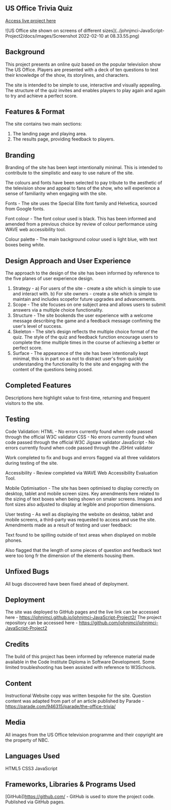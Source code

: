## US Office Trivia Quiz
[Access live project here](https://johnjmci.github.io/johnjmci-JavaScript-Project2/)

![US Office site shown on screens of different sizes](../johnjmci-JavaScript-Project2/docs/images/Screenshot 2022-02-10 at 08.33.55.png)

## Background
This project presents an online quiz based on the popular televisiion show The US Office. 
Players are presented with a deck of ten questions to test their knowledge of the show, its storylines, and characters. 

The site is intended to be simple to use, interactive and visually appealing. The structure of the quiz invites and enables players to play again and again to try and achieve a perfect score. 

## Features & Format
The site contains two main sections:
1) The landing page and playing area.
2) The results page, providing feedback to players. 

## Branding
Branding of the site has been kept intentionally minimal. This is intended to contribute to the simplistic and easy to use nature of the site. 

The colours and fonts have been selected to pay tribute to the aesthetic of the television show and appeal to fans of the show, who will experience a sense of familiarity when engaging with the site. 

Fonts - The site uses the Special Elite font family and Helvetica, sourced from Google fonts. 

Font colour - The font colour used is black. This has been informed and amended from a previous choice by review of colour performance using WAVE web accessibility tool.

Colour palette - The main background colour used is light blue, with text boxes being white.

## Design Approach and User Experience
The approach to the design of the site has been informed by reference to the five planes of user experience design. 
1. Strategy -
a) For users of the site - create a site which is simple to use and interact with. 
b) For site owners - create a site which is simple to maintain and includes scopefor future upgrades and advancements. 
2. Scope - The site focuses on one subject area and allows users to submit answers via a multiple choice functionality. 
3. Structure - The site bookends the user experience with a welcome message describing the game and a feedback message confiming the user's level of success. 
4. Skeleton - The site’s design reflects the multiple choice format of the quiz. The style of the quiz and feedback function encourage users to complete the time multiple times in the course of achieving a better or perfect score. 
5. Surface - The appearance of the site has been intentionally kept minimal, this is in part so as not to distract user's from quickly understanding the functionality fo the site and engaging with the content of the questions being posed. 

## Completed Features
Descriptions here highlight value to first-time, returning and frequent visitors to the site.

## Testing
Code Validation: 
HTML - No errors currently found when code passed through the official W3C validator
CSS - No errors currently found when code passed through the official W3C Jigsaw validator
JavaScript - No errors currently found when code passed through the JSHint validator

Work completed to fix and bugs and errors flagged via all three validators during testing of the site. 

Accessibility - Review completed via WAVE Web Accessibility Evaluation Tool. 

Mobile Optimisation - The site has been optimised to display correctly on desktop, tablet and mobile screen sizes. Key amendments here related to the sizing of text boxes when being shown on smaler screens. Images and font sizes also adjusted to display at legible and proportion dimensions. 

User testing - As well as displaying the website on desktop, tablet and mobile screens, a third-party was requested to access and use the site. Amendments made as a result of testing and user feedback:

Text found to be spilling outside of text areas when displayed on mobile phones.

Also flagged that the length of some pieces of question and feedback text were too long fr the dimension of the elements housing them. 

## Unfixed Bugs
All bugs discovered have been fixed ahead of deployment.

## Deployment
The site was deployed to GitHub pages and the live link can be accessed here - https://johnjmci.github.io/johnjmci-JavaScript-Project2/
The project repository can be accessed here - https://github.com/johnjmci/johnjmci-JavaScript-Project2

## Credits
The build of this project has been informed by reference material made available in the Code Institute Diploma in Software Development.
Some limited troubleshooting has been assisted with reference to W3Schools.


## Content
Instructional Website copy was written bespoke for the site.
Question content was adapted from part of an article published by Parade - https://parade.com/946315/parade/the-office-trivia/ 

## Media
All images from the US Office television programme and their copyright are the property of NBC.

## Languages Used
HTML5
CSS3
JavaScript

## Frameworks, Libraries & Programs Used
[GitHub])https://github.com/ - GitHub is used to store the project code.
Published via GitHub pages.


